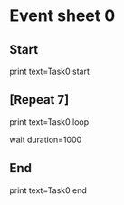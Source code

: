 # Event sheet 0

## Start

print
  text=Task0 start

## [Repeat 7]

print
  text=Task0 loop

wait
  duration=1000

## End

print
  text=Task0 end
